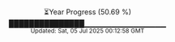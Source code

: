 <p align="center">
⏳Year Progress (50.69 %)<br>
███████████████▁▁▁▁▁▁▁▁▁▁▁▁▁▁▁ <br>
<sub>Updated: Sat, 05 Jul 2025 00:12:58 GMT</sub>
</p>

